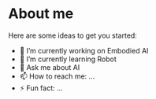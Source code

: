 # About me

Here are some ideas to get you started:

- 🔭 I’m currently working on Embodied AI
- 🌱 I’m currently learning Robot
- 💬 Ask me about AI
- 📫 How to reach me: ...
- ⚡ Fun fact: ...
